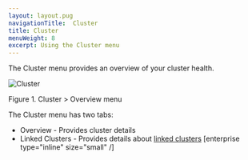 ```yaml
---
layout: layout.pug
navigationTitle:  Cluster
title: Cluster
menuWeight: 8
excerpt: Using the Cluster menu
---
```


The Cluster menu provides an overview of your cluster health.

![Cluster](/1.11/img/cluster-ee.png)

Figure 1. Cluster > Overview menu

The Cluster menu has two tabs:

- Overview - Provides cluster details
- Linked Clusters - Provides details about [linked clusters](/1.11/administering-clusters/multiple-clusters/cluster-links/) [enterprise type="inline" size="small" /]
